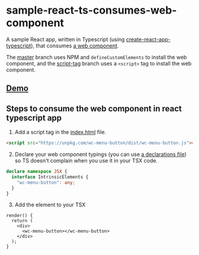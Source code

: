 # sample-react-ts-consumes-web-component

A sample React app, written in Typescript (using [create-react-app-typescript](https://github.com/wmonk/create-react-app-typescript)), that consumes [a web component](https://github.com/wes566/wc-menu-button).

The [master](https://github.com/wes566/sample-react-ts-consumes-web-component/tree/master) branch uses NPM and `defineCustomElements` to install the web component, and the [script-tag](https://github.com/wes566/sample-react-ts-consumes-web-component/tree/script-tag) branch uses a `<script>` tag to install the web component.

## [Demo](https://react-ts-web-component.netlify.com)

## Steps to consume the web component in react typescript app

1. Add a script tag in the [index.html](public/index.html) file.

```html
<script src="https://unpkg.com/wc-menu-button/dist/wc-menu-button.js"></script>
```

2. Declare your web component typings (you can use [a declarations file](src/declarations.d.ts)) so TS doesn't complain when you use it in your TSX code.

```ts
declare namespace JSX {
  interface IntrinsicElements {
    "wc-menu-button": any;
  }
}
```

3. Add the element to your TSX

```tsx
render() {
  return (
    <div>
      <wc-menu-button></wc-menu-button>
    </div>
  );
}
```
